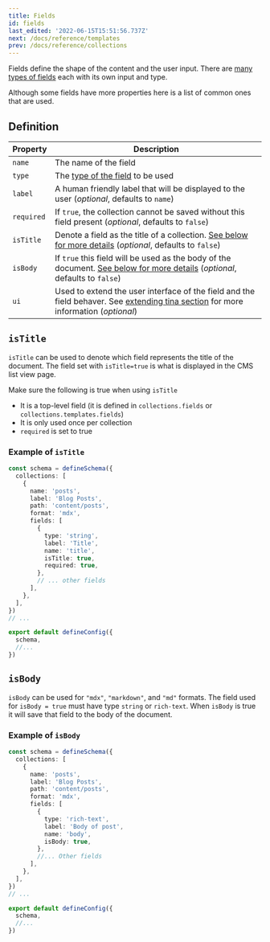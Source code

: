 ```yaml
---
title: Fields
id: fields
last_edited: '2022-06-15T15:51:56.737Z'
next: /docs/reference/templates
prev: /docs/reference/collections
---
```


<!-- # next: /docs/reference/schema -->

Fields define the shape of the content and the user input. There are [many types of fields](/docs/reference/types) each with its own input and type.

Although some fields have more properties here is a list of common ones that are used.

## Definition

| Property   | Description                                                                                                                                                                             |
| ---------- | --------------------------------------------------------------------------------------------------------------------------------------------------------------------------------------- |
| `name`     | The name of the field                                                                                                                                                                   |
| `type`     | The [type of the field](/docs/reference/types/) to be used                                                                                                                              |
| `label`    | A human friendly label that will be displayed to the user (_optional_, defaults to `name`)                                                                                              |
| `required` | If `true`, the collection cannot be saved without this field present (_optional_, defaults to `false`)                                                                                  |
| `isTitle`  | Denote a field as the title of a collection. [See below for more details](#istitle) (_optional_, defaults to `false`)                                                                   |
| `isBody`   | If `true` this field will be used as the body of the document. [See below for more details](#isbody) (_optional_, defaults to `false`)                                                  |
| `ui`       | Used to extend the user interface of the field and the field behaver. See [extending tina section](/docs/extending-tina/overview/#customizing-fields) for more information (_optional_) |

## `isTitle`

`isTitle` can be used to denote which field represents the title of the document. The field set with `isTitle=true` is what is displayed in the CMS list view page.

Make sure the following is true when using `isTitle`

- It is a top-level field (it is defined in `collections.fields` or `collections.templates.fields`)
- It is only used once per collection
- `required` is set to true

### Example of `isTitle`

```ts
const schema = defineSchema({
  collections: [
    {
      name: 'posts',
      label: 'Blog Posts',
      path: 'content/posts',
      format: 'mdx',
      fields: [
        {
          type: 'string',
          label: 'Title',
          name: 'title',
          isTitle: true,
          required: true,
        },
        // ... other fields
      ],
    },
  ],
})
// ...

export default defineConfig({
  schema,
  //...
})
```

## `isBody`

`isBody` can be used for `"mdx"`, `"markdown"`, and `"md"` formats. The field used for `isBody = true` must have type `string` or `rich-text`. When `isBody` is true it will save that field to the body of the document.

### Example of `isBody`

```ts
const schema = defineSchema({
  collections: [
    {
      name: 'posts',
      label: 'Blog Posts',
      path: 'content/posts',
      format: 'mdx',
      fields: [
        {
          type: 'rich-text',
          label: 'Body of post',
          name: 'body',
          isBody: true,
        },
        //... Other fields
      ],
    },
  ],
})
// ...

export default defineConfig({
  schema,
  //...
})
```
